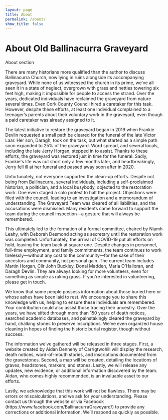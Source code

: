 ```yaml
---
layout: page
title: About
permalink: /about/
show_title: false
---
```


# About Old Ballinacurra Graveyard

About section

<p>There are many historians more qualified than the author to discuss Ballinacurra Church, now lying in ruins alongside its accompanying graveyard. While none of us witnessed the church in its prime, we’ve all seen it in a state of neglect, overgrown with grass and nettles towering six feet high, making it impossible for people to access the strand. Over the years, dedicated individuals have reclaimed the graveyard from nature several times. Even Cork County Council hired a caretaker for this task. However, despite these efforts, at least one individual complained to a teenager’s parents about their voluntary work in the graveyard, even though a paid caretaker was already assigned to it. </p>

<p>The latest initiative to restore the graveyard began in 2019 when Frankie Devlin requested a small path be cleared for the funeral of the late Victor Laar. Her son, Daragh, took on the task, but what started as a simple path soon expanded to 25% of the graveyard. Word spread, and several locals, including the late Jerry Horgan, stepped in to assist. Thanks to these efforts, the graveyard was restored just in time for the funeral. Sadly, Frankie's life was cut short only a few months later, and heartbreakingly, Jerry fell ill at her funeral and passed away soon after in 2020.</p>

<p>Unfortunately, not everyone supported the clean-up efforts. Despite not being from Ballinacurra, several individuals, including a self-proclaimed historian, a politician, and a local busybody, objected to the restoration work. One even staged a solo protest to halt the project. Objections were filed with the council, leading to an investigation and a memorandum of understanding. The Graveyard Team was cleared of all liabilities, and the accusations were dismissed. Many residents came forward to support the team during the council inspection—a gesture that will always be remembered.</p>

<p>This ultimately led to the formation of a formal committee, chaired by Niamh Leahy, with Deborah Desmond acting as secretary until the restoration work was completed. Unfortunately, the arrival of COVID-19 put all efforts on hold, leaving the team back at square one. Despite changes in personnel, full-time employment, and family commitments, the team continues to work tirelessly—without any cost to the community—for the sake of their ancestors and community, not personal gain.
The current team includes Martin Horgan, Cllr John Buckley, Donal Madden, Maria O’Halloran, and Daragh Devlin. They are always looking for more volunteers, even for something as simple as raking grass. If you're interested in volunteering, please get in touch.</p>

<p>We know that some people possess information about those buried here or whose ashes have been laid to rest. We encourage you to share this knowledge with us, helping to ensure these individuals are remembered. Your contribution could also assist those tracing their ancestry. Over the years, we have sifted through more than 150 years of death notices, searched academic databases, and painstakingly cleared the graveyard by hand, chalking stones to preserve inscriptions. We’ve even organized house cleaning in hopes of finding the historic burial register, though without success.</p>

<p>The information we’ve gathered will be released in three stages. First, a website created by Aidan Dennehy of Carrigtwohill will display the research, death notices, word-of-mouth stories, and inscriptions documented from the gravestones. Second, a map will be created, detailing the locations of graves, headstones, markers, and stones. Lastly, we will release any updates, new evidence, or additional information discovered by the team. Aidan, who comes highly recommended, is an invaluable asset to our efforts.</p>

<p>Lastly, we acknowledge that this work will not be flawless. There may be errors or miscalculations, and we ask for your understanding. Please contact us through the website or via Facebook (https://www.facebook.com/BallinacurraGraveyard/) to provide any corrections or additional information. We’ll respond as quickly as possible.</p>

